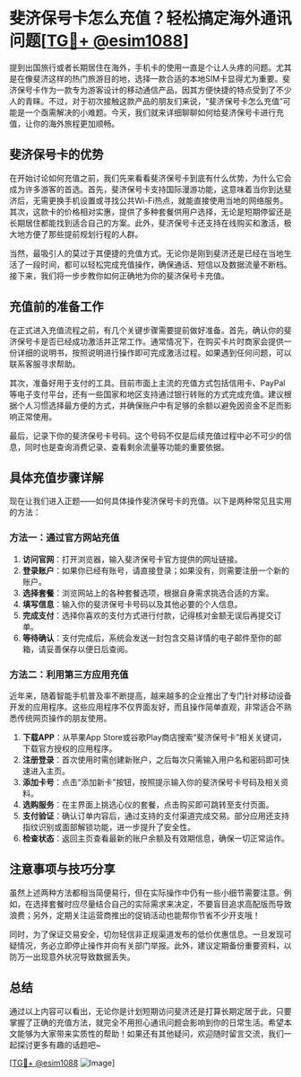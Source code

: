 # 斐济保号卡怎么充值？轻松搞定海外通讯问题[[TG💪+ @esim1088](https://t.me/s/esim1088)]

提到出国旅行或者长期居住在海外，手机卡的使用一直是个让人头疼的问题。尤其是在像斐济这样的热门旅游目的地，选择一款合适的本地SIM卡显得尤为重要。斐济保号卡作为一款专为游客设计的移动通信产品，因其方便快捷的特点受到了不少人的青睐。不过，对于初次接触这款产品的朋友们来说，“斐济保号卡怎么充值”可能是一个亟需解决的小难题。今天，我们就来详细聊聊如何给斐济保号卡进行充值，让你的海外旅程更加顺畅。

## 斐济保号卡的优势

在开始讨论如何充值之前，我们先来看看斐济保号卡到底有什么优势，为什么它会成为许多游客的首选。首先，斐济保号卡支持国际漫游功能，这意味着当你到达斐济后，无需更换手机设置或寻找公共Wi-Fi热点，就能直接使用当地的网络服务。其次，这款卡的价格相对实惠，提供了多种套餐供用户选择，无论是短期停留还是长期居住都能找到适合自己的方案。此外，斐济保号卡还支持在线购买和激活，极大地方便了那些提前规划行程的人群。

当然，最吸引人的莫过于其便捷的充值方式。无论你是刚到斐济还是已经在当地生活了一段时间，都可以轻松完成充值操作，确保通话、短信以及数据流量不断档。接下来，我们将一步步教你如何正确地为你的斐济保号卡充值。

## 充值前的准备工作

在正式进入充值流程之前，有几个关键步骤需要提前做好准备。首先，确认你的斐济保号卡是否已经成功激活并正常工作。通常情况下，在购买卡片时商家会提供一份详细的说明书，按照说明进行操作即可完成激活过程。如果遇到任何问题，可以联系客服寻求帮助。

其次，准备好用于支付的工具。目前市面上主流的充值方式包括信用卡、PayPal等电子支付平台，还有一些国家和地区支持通过银行转账的方式完成充值。建议根据个人习惯选择最方便的方式，并确保账户中有足够的余额以避免因资金不足而影响正常使用。

最后，记录下你的斐济保号卡号码。这个号码不仅是后续充值过程中必不可少的信息，同时也是查询消费记录、查看剩余流量等功能的重要依据。

## 具体充值步骤详解

现在让我们进入正题——如何具体操作斐济保号卡的充值。以下是两种常见且实用的方法：

### 方法一：通过官方网站充值

1. **访问官网**：打开浏览器，输入斐济保号卡官方提供的网址链接。
2. **登录账户**：如果你已经有账号，请直接登录；如果没有，则需要注册一个新的账户。
3. **选择套餐**：浏览网站上的各种套餐选项，根据自身需求挑选合适的方案。
4. **填写信息**：输入你的斐济保号卡号码以及其他必要的个人信息。
5. **完成支付**：选择你喜欢的支付方式进行付款，记得核对金额无误后再提交订单。
6. **等待确认**：支付完成后，系统会发送一封包含交易详情的电子邮件至你的邮箱，请妥善保存以便日后查阅。

### 方法二：利用第三方应用充值

近年来，随着智能手机普及率不断提高，越来越多的企业推出了专门针对移动设备开发的应用程序。这些应用程序不仅界面友好，而且操作简单直观，非常适合不熟悉传统网页操作的朋友使用。

1. **下载APP**：从苹果App Store或谷歌Play商店搜索“斐济保号卡”相关关键词，下载官方授权的应用程序。
2. **注册登录**：首次使用时需创建新账户，之后每次只需输入用户名和密码即可快速进入主页。
3. **添加卡号**：点击“添加新卡”按钮，按照提示输入你的斐济保号卡号码及相关资料。
4. **选购服务**：在主界面上挑选心仪的套餐，点击购买即可跳转至支付页面。
5. **支付验证**：确认订单内容后，通过支持的支付渠道完成交易。部分应用还支持指纹识别或面部解锁功能，进一步提升了安全性。
6. **检查状态**：返回主页查看最新的账户余额及有效期信息，确保一切正常运作。

## 注意事项与技巧分享

虽然上述两种方法都相当简便易行，但在实际操作中仍有一些小细节需要注意。例如，在选择套餐时应尽量结合自己的实际需求来决定，不要盲目追求高配版而导致浪费；另外，定期关注运营商推出的促销活动也能帮你节省不少开支哦！

同时，为了保证交易安全，切勿轻信非正规渠道发布的低价优惠信息。一旦发现可疑情况，务必立即停止操作并向有关部门举报。此外，建议定期备份重要资料，以防万一出现意外状况导致数据丢失。

## 总结

通过以上内容可以看出，无论你是计划短期访问斐济还是打算长期定居于此，只要掌握了正确的充值方法，就完全不用担心通讯问题会影响到你的日常生活。希望本文能够为大家带来实质性的帮助！如果还有其他疑问，欢迎随时留言交流，我们一起探讨更多有趣的话题吧~

[[TG💪+ @esim1088](https://t.me/s/esim1088) ![Image](https://i.postimg.cc/4NQfJmqS/Snipaste-2025-05-13-00-14-12.png)]
